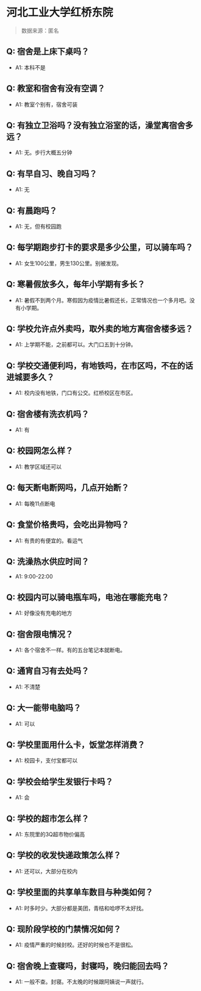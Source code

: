 # 河北工业大学红桥东院

> 数据来源：匿名

## Q: 宿舍是上床下桌吗？

- A1: 本科不是

## Q: 教室和宿舍有没有空调？

- A1: 教室个别有，宿舍可装

## Q: 有独立卫浴吗？没有独立浴室的话，澡堂离宿舍多远？

- A1: 无。步行大概五分钟

## Q: 有早自习、晚自习吗？

- A1: 无

## Q: 有晨跑吗？

- A1: 无，但有校园跑

## Q: 每学期跑步打卡的要求是多少公里，可以骑车吗？

- A1: 女生100公里，男生130公里。别被发现。

## Q: 寒暑假放多久，每年小学期有多长？

- A1: 暑假不到两个月。寒假因为疫情比暑假还长，正常情况也一个多月吧。没有小学期。

## Q: 学校允许点外卖吗，取外卖的地方离宿舍楼多远？

- A1: 上学期不能，之前都可以。大门口五到十分钟。

## Q: 学校交通便利吗，有地铁吗，在市区吗，不在的话进城要多久？

- A1: 校内没有地铁，门口有公交。红桥校区在市区。

## Q: 宿舍楼有洗衣机吗？

- A1: 有

## Q: 校园网怎么样？

- A1: 教学区域还可以

## Q: 每天断电断网吗，几点开始断？

- A1: 每晚11点断电

## Q: 食堂价格贵吗，会吃出异物吗？

- A1: 有贵的有便宜的。看运气

## Q: 洗澡热水供应时间？

- A1: 9:00-22:00

## Q: 校园内可以骑电瓶车吗，电池在哪能充电？

- A1: 好像没有充电的地方

## Q: 宿舍限电情况？

- A1: 各个宿舍不一样。有的五台笔记本就断电。

## Q: 通宵自习有去处吗？

- A1: 不清楚

## Q: 大一能带电脑吗？

- A1: 可以

## Q: 学校里面用什么卡，饭堂怎样消费？

- A1: 校园卡，支付宝都可以

## Q: 学校会给学生发银行卡吗？

- A1: 会

## Q: 学校的超市怎么样？

- A1: 东院里的3Q超市物价偏高

## Q: 学校的收发快递政策怎么样？

- A1: 还可以，大部分在校内

## Q: 学校里面的共享单车数目与种类如何？

- A1: 时多时少。大部分都是美团，青桔和哈啰不太好找。

## Q: 现阶段学校的门禁情况如何？

- A1: 疫情严重的时候封校。还好的时候也不是很松。

## Q: 宿舍晚上查寝吗，封寝吗，晚归能回去吗？

- A1: 一般不查。封寝。不太晚的时候跟阿姨说一声就行。

